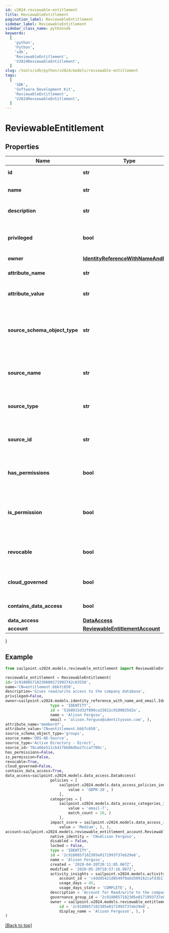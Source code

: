 ```yaml
---
id: v2024-reviewable-entitlement
title: ReviewableEntitlement
pagination_label: ReviewableEntitlement
sidebar_label: ReviewableEntitlement
sidebar_class_name: pythonsdk
keywords:
  [
    'python',
    'Python',
    'sdk',
    'ReviewableEntitlement',
    'V2024ReviewableEntitlement',
  ]
slug: /tools/sdk/python/v2024/models/reviewable-entitlement
tags:
  [
    'SDK',
    'Software Development Kit',
    'ReviewableEntitlement',
    'V2024ReviewableEntitlement',
  ]
---
```


# ReviewableEntitlement

## Properties

| Name | Type | Description | Notes |
| --- | --- | --- | --- |
| **id** | **str** | The id for the entitlement | [optional] |
| **name** | **str** | The name of the entitlement | [optional] |
| **description** | **str** | Information about the entitlement | [optional] |
| **privileged** | **bool** | Indicates if the entitlement is a privileged entitlement | [optional] [default to False] |
| **owner** | [**IdentityReferenceWithNameAndEmail**](identity-reference-with-name-and-email) |  | [optional] |
| **attribute_name** | **str** | The name of the attribute on the source | [optional] |
| **attribute_value** | **str** | The value of the attribute on the source | [optional] |
| **source_schema_object_type** | **str** | The schema object type on the source used to represent the entitlement and its attributes | [optional] |
| **source_name** | **str** | The name of the source for which this entitlement belongs | [optional] |
| **source_type** | **str** | The type of the source for which the entitlement belongs | [optional] |
| **source_id** | **str** | The ID of the source for which the entitlement belongs | [optional] |
| **has_permissions** | **bool** | Indicates if the entitlement has permissions | [optional] [default to False] |
| **is_permission** | **bool** | Indicates if the entitlement is a representation of an account permission | [optional] [default to False] |
| **revocable** | **bool** | Indicates whether the entitlement can be revoked | [optional] [default to False] |
| **cloud_governed** | **bool** | True if the entitlement is cloud governed | [optional] [default to False] |
| **contains_data_access** | **bool** | True if the entitlement has DAS data | [optional] [default to False] |
| **data_access** | [**DataAccess**](data-access) |  | [optional] |
| **account** | [**ReviewableEntitlementAccount**](reviewable-entitlement-account) |  | [optional] |

}

## Example

```python
from sailpoint.v2024.models.reviewable_entitlement import ReviewableEntitlement

reviewable_entitlement = ReviewableEntitlement(
id='2c918085718230600171993742c63558',
name='CN=entitlement.bbb7c650',
description='Gives read/write access to the company database',
privileged=False,
owner=sailpoint.v2024.models.identity_reference_with_name_and_email.IdentityReferenceWithNameAndEmail(
                    type = 'IDENTITY',
                    id = '5168015d32f890ca15812c9180835d2e',
                    name = 'Alison Ferguso',
                    email = 'alison.ferguso@identitysoon.com', ),
attribute_name='memberOf',
attribute_value='CN=entitlement.bbb7c650',
source_schema_object_type='groups',
source_name='ODS-AD-Source',
source_type='Active Directory - Direct',
source_id='78ca6be511cb41fbb86dba2fcca7780c',
has_permissions=False,
is_permission=False,
revocable=True,
cloud_governed=False,
contains_data_access=True,
data_access=sailpoint.v2024.models.data_access.DataAccess(
                    policies = [
                        sailpoint.v2024.models.data_access_policies_inner.DataAccess_policies_inner(
                            value = 'GDPR-20', )
                        ],
                    categories = [
                        sailpoint.v2024.models.data_access_categories_inner.DataAccess_categories_inner(
                            value = 'email-7',
                            match_count = 10, )
                        ],
                    impact_score = sailpoint.v2024.models.data_access_impact_score.DataAccess_impactScore(
                        value = 'Medium', ), ),
account=sailpoint.v2024.models.reviewable_entitlement_account.ReviewableEntitlement_account(
                    native_identity = 'CN=Alison Ferguso',
                    disabled = False,
                    locked = False,
                    type = 'IDENTITY',
                    id = '2c9180857182305e0171993737eb29e6',
                    name = 'Alison Ferguso',
                    created = '2020-04-20T20:11:05.067Z',
                    modified = '2020-05-20T18:57:16.987Z',
                    activity_insights = sailpoint.v2024.models.activity_insights.ActivityInsights(
                        account_id = 'c4ddd5421d8549f0abd309162cafd3b1',
                        usage_days = 45,
                        usage_days_state = 'COMPLETE', ),
                    description = 'Account for Read/write to the company database',
                    governance_group_id = '2c9180857182305e0171993737eb29e6',
                    owner = sailpoint.v2024.models.reviewable_entitlement_account_owner.ReviewableEntitlement_account_owner(
                        id = '2c9180857182305e0171993737eb29e8',
                        display_name = 'Alison Ferguson', ), )
)

```

[[Back to top]](#)
